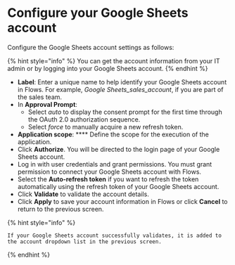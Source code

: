 # Configure your Google Sheets account

Configure the Google Sheets account settings as follows:

{% hint style="info" %}
You can get the account information from your IT admin or by logging into your Google Sheets account.
{% endhint %}

* **Label**: Enter a unique name to help identify your Google Sheets account in Flows. For example, _Google Sheets\_sales\_account_, if you are part of the sales team.
* In **Approval Prompt**:
  * Select _auto_ to display the consent prompt for the first time through the OAuth 2.0 authorization sequence.
  * Select _force_ to manually acquire a new refresh token.
* **Application scope**: **** Define the scope for the execution of the application.
* Click **Authorize**. You will be directed to the login page of your Google Sheets account.
* Log in with user credentials and grant permissions. You must grant permission to connect your Google Sheets account with Flows.
* Select the **Auto-refresh token** if you want to refresh the token automatically using the refresh token of your Google Sheets account.
* Click **Validate** to validate the account details.
* Click **Apply** to save your account information in Flows or click **Cancel** to return to the previous screen.

{% hint style="info" %}
```
If your Google Sheets account successfully validates, it is added to the account dropdown list in the previous screen.
```
{% endhint %}
